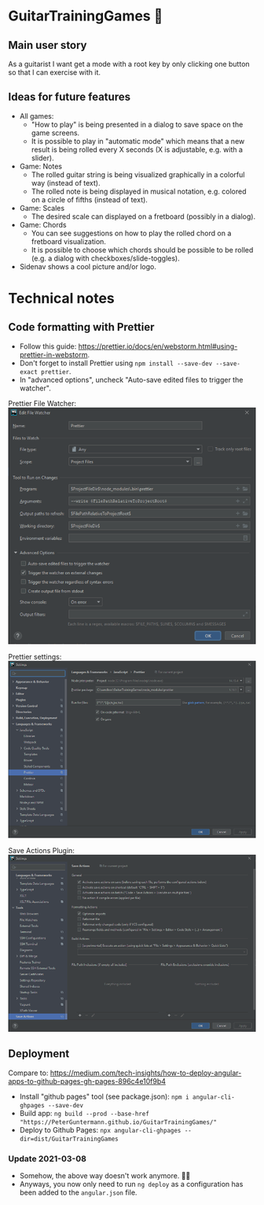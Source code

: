 # GuitarTrainingGames 🎸

## Main user story

As a guitarist I want get a mode with a root key by only clicking one button so that I can exercise with it.

## Ideas for future features

-   All games:
    -   "How to play" is being presented in a dialog to save space on the game screens.
    -   It is possible to play in "automatic mode" which means that a new result is being rolled every X seconds (X is adjustable, e.g. with a slider).
-   Game: Notes
    -   The rolled guitar string is being visualized graphically in a colorful way (instead of text).
    -   The rolled note is being displayed in musical notation, e.g. colored on a circle of fifths (instead of text).
-   Game: Scales
    -   The desired scale can displayed on a fretboard (possibly in a dialog).
-   Game: Chords
    -   You can see suggestions on how to play the rolled chord on a fretboard visualization.
    -   It is possible to choose which chords should be possible to be rolled (e.g. a dialog with checkboxes/slide-toggles).
-   Sidenav shows a cool picture and/or logo.

# Technical notes

## Code formatting with Prettier

-   Follow this guide: https://prettier.io/docs/en/webstorm.html#using-prettier-in-webstorm.
-   Don't forget to install Prettier using `npm install --save-dev --save-exact prettier`.
-   In "advanced options", uncheck "Auto-save edited files to trigger the watcher".

Prettier File Watcher:
![Prettier File watcher setting](doc/filewatcher-setting.png)

Prettier settings:
![Prettier Settings](doc/prettier-settings.png)

Save Actions Plugin:
![Save Actions Settings](doc/save-actions-settings.png)

## Deployment

Compare to: https://medium.com/tech-insights/how-to-deploy-angular-apps-to-github-pages-gh-pages-896c4e10f9b4

-   Install "github pages" tool (see package.json): `npm i angular-cli-ghpages --save-dev`
-   Build app: `ng build --prod --base-href "https://PeterGuntermann.github.io/GuitarTrainingGames/"`
-   Deploy to Github Pages: `npx angular-cli-ghpages --dir=dist/GuitarTrainingGames`

### Update 2021-03-08

-   Somehow, the above way doesn't work anymore. 🤷‍♂️
-   Anyways, you now only need to run `ng deploy` as a configuration has been added to the `angular.json` file.
